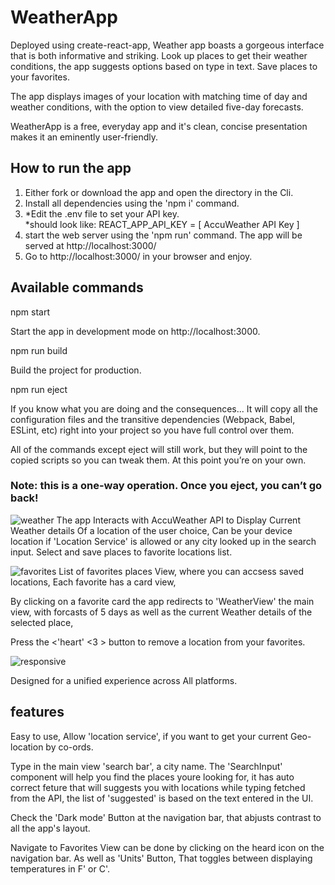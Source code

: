 # WeatherApp 

Deployed using create-react-app,
Weather app boasts a gorgeous interface that is both informative and striking.
Look up places to get their weather conditions, the app suggests options based on type in text.
Save places to your favorites.

The app displays images of your location with matching time of day and weather conditions, with the option
to view detailed five-day forecasts.

WeatherApp is a free, everyday app and it's clean, concise presentation makes it an eminently user-friendly.

## How to run the app 

1.  Either fork or download the app and open the directory in the Cli.
2.  Install all dependencies using the 'npm i' command.
3.  *Edit the .env file to set your API key.  
*should look like:
REACT_APP_API_KEY = [ AccuWeather API Key ]
4.  start the web server using the 'npm run' command. The app will be served at http://localhost:3000/
5.  Go to http://localhost:3000/ in your browser and enjoy.



## Available commands
npm start

Start the app in development mode on http://localhost:3000.

npm run build

Build the project for production.

npm run eject

If you know what you are doing and the consequences...
It will copy all the configuration files and the transitive dependencies (Webpack, Babel, ESLint, etc) right into your project so you have full control over them. 

All of the commands except eject will still work, but they will point to the copied scripts so you can tweak them.
At this point you’re on your own.

### Note: this is a one-way operation. Once you eject, you can’t go back!

![weather](https://user-images.githubusercontent.com/65711940/139273773-e7f4bc2c-d1ff-49a9-9221-7be7f8934dcb.jpeg)
The app Interacts with AccuWeather API to Display Current Weather details
Of a location of the user choice, Can be your device location if 'Location Service' is allowed or any city looked up in the search input.
Select and save places to favorite locations list.

![favorites](https://user-images.githubusercontent.com/65711940/139273180-39edd1a1-1dff-474c-afcf-f01eaf3d3268.jpeg)
List of favorites places View, where you can accsess saved locations,
Each favorite has a card view, 

By clicking on a favorite card the app redirects to 'WeatherView' the main view,
with forcasts of 5 days as well as the current Weather details of the selected place, 

Press the <'heart' <3 > button to remove a location from your favorites.

![responsive](https://user-images.githubusercontent.com/65711940/139274038-93ea97a6-27b4-4a88-b0ac-4695009d4da6.jpeg)

Designed for a unified experience across All platforms.

## features

Easy to use, 
Allow 'location service', if you want to get your current Geo-location by co-ords.

Type in the main view 'search bar', a city name.
The 'SearchInput' component will help you find the places youre looking for,
it has auto correct feture that will suggests you with locations while typing fetched from the API, the list of 'suggested' is based on the text entered in the UI.

Check the 'Dark mode' Button at the navigation bar, 
that abjusts contrast to all the app's layout. 

Navigate to Favorites View can be done by clicking on the heard icon on the navigation bar.
As well as 'Units' Button, That toggles between displaying temperatures in F' or C'.

